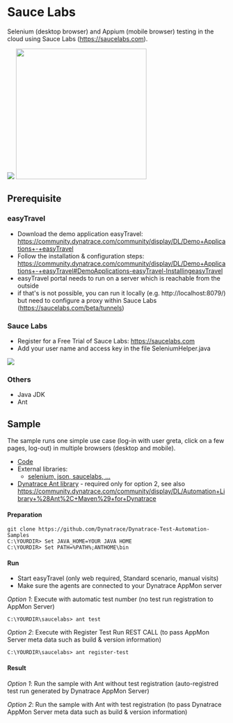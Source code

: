 # Sauce Labs

Selenium (desktop browser) and Appium (mobile browser) testing in the cloud using Sauce Labs (https://saucelabs.com).

<img src="https://github.com/Dynatrace/Dynatrace-Test-Automation-Samples/blob/master/saucelabs/img/saucelabs_infographics.png" /> <img src="https://github.com/Dynatrace/Dynatrace-Test-Automation-Samples/blob/master/saucelabs/img/saucelabs.png" width="300" />

## Prerequisite

### easyTravel

* Download the demo application easyTravel: https://community.dynatrace.com/community/display/DL/Demo+Applications+-+easyTravel
* Follow the installation & configuration steps: https://community.dynatrace.com/community/display/DL/Demo+Applications+-+easyTravel#DemoApplications-easyTravel-InstallingeasyTravel
* easyTravel portal needs to run on a server which is reachable from the outside
* if that's is not possible, you can run it locally (e.g. http://localhost:8079/) but need to configure a proxy within Sauce Labs (https://saucelabs.com/beta/tunnels)

### Sauce Labs

* Register for a Free Trial of Sauce Labs: https://saucelabs.com
* Add your user name and access key in the file SeleniumHelper.java

<img src="https://github.com/Dynatrace/Dynatrace-Test-Automation-Samples/blob/master/saucelabs/img/saucelabs_accesskey.png" />

### Others

* Java JDK
* Ant

## Sample

The sample runs one simple use case (log-in with user greta, click on a few pages, log-out) in multiple browsers (desktop and mobile).

* [Code](./code/)
* External libraries: 
  * [selenium, json, saucelabs, ...](./code/lib/) 
* [Dynatrace Ant library](./code/lib/dynaTrace) - required only for option 2, see also https://community.dynatrace.com/community/display/DL/Automation+Library+%28Ant%2C+Maven%29+for+Dynatrace

#### Preparation

```
git clone https://github.com/Dynatrace/Dynatrace-Test-Automation-Samples
C:\YOURDIR> Set JAVA_HOME=YOUR JAVA HOME
C:\YOURDIR> Set PATH=%PATH%;ANTHOME\bin
```

#### Run

* Start easyTravel (only web required, Standard scenario, manual visits)
* Make sure the agents are connected to your Dynatrace AppMon server

*Option 1*: Execute with automatic test number (no test run registration to AppMon Server)
```
C:\YOURDIR\saucelabs> ant test
```

*Option 2*: Execute with Register Test Run REST CALL (to pass AppMon Server meta data such as build & version information)
```
C:\YOURDIR\saucelabs> ant register-test
```

#### Result


*Option 1*: Run the sample with Ant without test registration (auto-registred test run generated by Dynatrace AppMon Server)



*Option 2*: Run the sample with Ant with test registration (to pass Dynatrace AppMon Server meta data such as build & version information)


